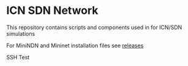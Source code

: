 # ICN SDN Network

This repository contains scripts and components used in for ICN/SDN simulations

For MiniNDN and Mininet installation files see [releases](https://github.com/andredxc/ICNSimulations/releases)


SSH Test